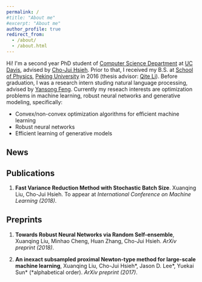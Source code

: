 ```yaml
---
permalink: /
#title: "About me"
#excerpt: "About me"
author_profile: true
redirect_from: 
  - /about/
  - /about.html
---
```


Hi! I'm a second year PhD student of [Computer Science Department](http://www.cs.ucdavis.edu/) at [UC Davis](https://www.ucdavis.edu/), advised by [Cho-Jui Hsieh](http://www.stat.ucdavis.edu/~chohsieh/rf/). Prior to that, I received my B.S. at [School of Physics](http://www.phy.pku.edu.cn/English.html), [Peking University](http://english.pku.edu.cn/) in 2016 (thesis advisor: [Qite Li](http://www.phy.pku.edu.cn/~liqt/index.html)). Before graduation, I was a research intern studing natural language processing, advised by [Yansong Feng](https://sites.google.com/site/ysfeng/home). Currently my reseach interests are optimization problems in machine learning, robust neural networks and generative modeling, specifically:

+ Convex/non-convex optimization algorithms for efficient machine learning
+ Robust neural networks
+ Efficient learning of generative models

## News

## Publications
1. **Fast Variance Reduction Method with Stochastic Batch Size**. Xuanqing Liu, Cho-Jui Hsieh. To appear at *International Conference on Machine Learning (2018)*.


## Preprints
1. **Towards Robust Neural Networks via Random Self-ensemble**, Xuanqing Liu, Minhao Cheng, Huan Zhang, Cho-Jui Hsieh. *ArXiv preprint (2018)*.

1. **An inexact subsampled proximal Newton-type method for large-scale machine learning**, Xuanqing Liu, Cho-Jui Hsieh\*, Jason D. Lee\*, Yuekai Sun\* (\*alphabetical order). *ArXiv preprint (2017)*.

